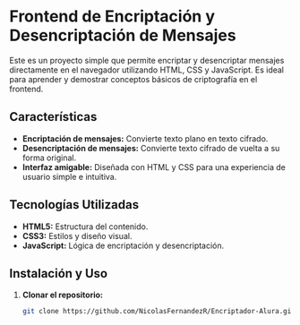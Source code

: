 # Frontend de Encriptación y Desencriptación de Mensajes

Este es un proyecto simple que permite encriptar y desencriptar mensajes directamente en el navegador utilizando HTML, CSS y JavaScript. Es ideal para aprender y demostrar conceptos básicos de criptografía en el frontend.

## Características

- **Encriptación de mensajes:** Convierte texto plano en texto cifrado.
- **Desencriptación de mensajes:** Convierte texto cifrado de vuelta a su forma original.
- **Interfaz amigable:** Diseñada con HTML y CSS para una experiencia de usuario simple e intuitiva.

## Tecnologías Utilizadas

- **HTML5:** Estructura del contenido.
- **CSS3:** Estilos y diseño visual.
- **JavaScript:** Lógica de encriptación y desencriptación.

## Instalación y Uso

1. **Clonar el repositorio:**
   ```bash
   git clone https://github.com/NicolasFernandezR/Encriptador-Alura.git
